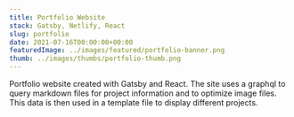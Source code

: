 ```yaml
---
title: Portfolio Website
stack: Gatsby, Netlify, React
slug: portfolio
date: 2021-07-16T00:00:00+00:00
featuredImage: ../images/featured/portfolio-banner.png
thumb: ../images/thumbs/portfolio-thumb.png
---
```


Portfolio website created with Gatsby and React. The site uses a graphql to query markdown files for project information and to optimize image files. This data is then used in a template file to display different projects.
